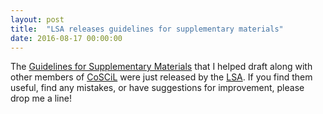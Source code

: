 ```yaml
---
layout: post
title:  "LSA releases guidelines for supplementary materials"
date: 2016-08-17 00:00:00
---
```

The [Guidelines for Supplementary Materials](http://www.linguisticsociety.org/sites/default/files/Supplemental%20Materials%20Guide%20for%20LSA%20Pubs.pdf) that I helped draft along with other members of [CoSCiL](http://www.linguisticsociety.org/committee/committee-scholarly-communication-linguistics-coscil) were just released by the [LSA](http://www.linguisticsociety.org/).<!--more--> If you find them useful, find any mistakes, or have suggestions for improvement, please drop me a line!
